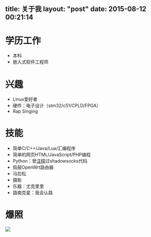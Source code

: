 title: 关于我
layout: "post"
date: 2015-08-12 00:21:14
---

# 学历工作
- 本科
- 嵌入式软件工程师

# 兴趣
- Linux爱好者
- 硬件：电子设计（stm32/c51/CPLD/FPGA）
- Rap Singing

# 技能
- 简单C/C++/Java/Lua/汇编程序
- 简单的网页HTML/JavaScript/PHP编程
- Python：曾[注释](https://github.com/lixingcong/shadowsocks_analysis)过shadowsocks代码
- 捣鼓OpenWrt路由器
- 马拉松
- 摄影
- 乐器：尤克里里
- 路痴克星：我会认路

# 爆照
![](/images/blog/about_me.png)
